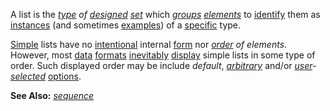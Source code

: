 A list is the *[type](https://github.com/gcassel/Modular-Organization-Terminology/blob/master/terms/type.md) of [designed](https://github.com/gcassel/Modular-Organization-Terminology/blob/master/terms/design.md) [set](https://github.com/gcassel/Modular-Organization-Terminology/blob/master/terms/set.md)* which *[groups](https://github.com/gcassel/Modular-Organization-Terminology/blob/master/terms/group.md) [elements](https://github.com/gcassel/Modular-Organization-Terminology/blob/master/terms/element.md)* to [identify](https://github.com/gcassel/Modular-Organization-Terminology/blob/master/terms/identify.md) them as [instances](https://github.com/gcassel/Modular-Organization-Terminology/blob/master/terms/instance.md) (and sometimes [examples](https://github.com/gcassel/Modular-Organization-Terminology/blob/master/terms/example.md)) of a [specific](https://github.com/gcassel/Modular-Organization-Terminology/blob/master/terms/specific.md) type.

[Simple](https://github.com/gcassel/Modular-Organization-Terminology/blob/master/terms/simplicity.md) lists have no [intentional](https://github.com/gcassel/Modular-Organization-Terminology/blob/master/terms/intention.md) internal [form](https://github.com/gcassel/Modular-Organization-Terminology/blob/master/terms/form.md) nor *[order](https://github.com/gcassel/Modular-Organization-Terminology/blob/master/terms/order.md) of elements*.  However, most [data](https://github.com/gcassel/Modular-Organization-Terminology/blob/master/terms/data.md) [formats](https://github.com/gcassel/Modular-Organization-Terminology/blob/master/terms/format.md) [inevitably](https://github.com/gcassel/Modular-Organization-Terminology/blob/master/terms/inhere.md) [display](https://github.com/gcassel/Modular-Organization-Terminology/blob/master/terms/display.md) simple lists in some type of order.  Such displayed order may be include *default*, *[arbitrary](https://github.com/gcassel/Modular-Organization-Terminology/blob/master/terms/arbitrary.md)* and/or *[user](https://github.com/gcassel/Modular-Organization-Terminology/blob/master/terms/user.md)-[selected](https://github.com/gcassel/Modular-Organization-Terminology/blob/master/terms/select.md)* [options](https://github.com/gcassel/Modular-Organization-Terminology/blob/master/terms/option.md).   

**See Also:** *[sequence](https://github.com/gcassel/Modular-Organization-Terminology/blob/master/terms/sequence.md)*
